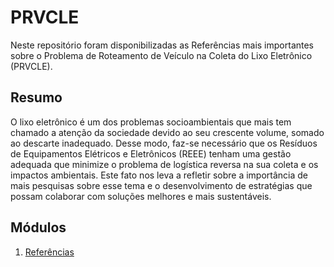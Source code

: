 # PRVCLE

Neste repositório foram disponibilizadas as Referências mais importantes sobre o Problema de Roteamento de Veículo na Coleta do Lixo Eletrônico (PRVCLE).


## Resumo

O lixo eletrônico é um dos problemas socioambientais que mais tem chamado a atenção da sociedade devido ao seu crescente volume, somado ao descarte inadequado. Desse modo, faz-se necessário que os Resíduos de Equipamentos Elétricos e Eletrônicos (REEE) tenham uma gestão adequada que minimize o problema de logística reversa na sua coleta e os impactos ambientais. Este fato nos leva a refletir sobre a importância de mais pesquisas sobre esse tema e o desenvolvimento de estratégias que possam colaborar com soluções melhores e mais sustentáveis. 


## Módulos
1. [Referências](1.%20Referencia/1.1.Referências_PRVCLE.pdf)
